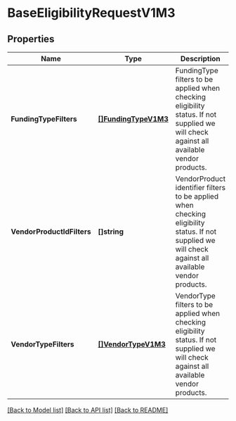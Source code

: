 # BaseEligibilityRequestV1M3

## Properties
Name | Type | Description | Notes
------------ | ------------- | ------------- | -------------
**FundingTypeFilters** | [**[]FundingTypeV1M3**](FundingTypeV1M3.md) | FundingType filters to be applied when checking eligibility status. If not supplied we will check against all available vendor products. | [optional] [default to null]
**VendorProductIdFilters** | **[]string** | VendorProduct identifier filters to be applied when checking eligibility status. If not supplied we will check against all available vendor products. | [optional] [default to null]
**VendorTypeFilters** | [**[]VendorTypeV1M3**](VendorTypeV1M3.md) | VendorType filters to be applied when checking eligibility status. If not supplied we will check against all available vendor products. | [optional] [default to null]

[[Back to Model list]](../README.md#documentation-for-models) [[Back to API list]](../README.md#documentation-for-api-endpoints) [[Back to README]](../README.md)

